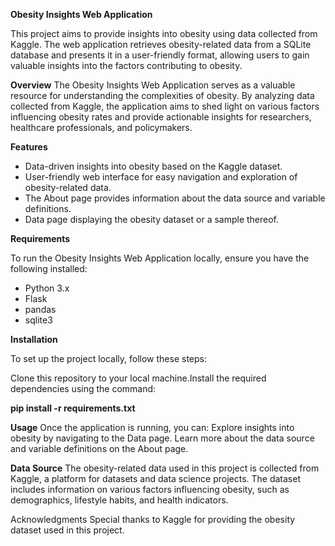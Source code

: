 **Obesity Insights Web Application**

This project aims to provide insights into obesity using data collected from Kaggle. 
The web application retrieves obesity-related data from a SQLite database and presents it in a user-friendly format, allowing users to gain valuable insights into the factors contributing to obesity.

**Overview**
The Obesity Insights Web Application serves as a valuable resource for understanding the complexities of obesity. By analyzing data collected from Kaggle, the application aims to shed light on various factors influencing obesity rates and provide actionable insights for researchers, healthcare professionals, and policymakers.

**Features**
* Data-driven insights into obesity based on the Kaggle dataset.
* User-friendly web interface for easy navigation and exploration of obesity-related data.
* The About page provides information about the data source and variable definitions.
* Data page displaying the obesity dataset or a sample thereof.

**Requirements**

To run the Obesity Insights Web Application locally, ensure you have the following installed:

* Python 3.x
* Flask
* pandas
* sqlite3

**Installation**

To set up the project locally, follow these steps:

Clone this repository to your local machine.Install the required dependencies using the command:

**pip install -r requirements.txt**

**Usage**
Once the application is running, you can:
Explore insights into obesity by navigating to the Data page.
Learn more about the data source and variable definitions on the About page.

**Data Source**
The obesity-related data used in this project is collected from Kaggle, a platform for datasets and data science projects.
The dataset includes information on various factors influencing obesity, such as demographics, lifestyle habits, and health indicators.

Acknowledgments
Special thanks to Kaggle for providing the obesity dataset used in this project.
